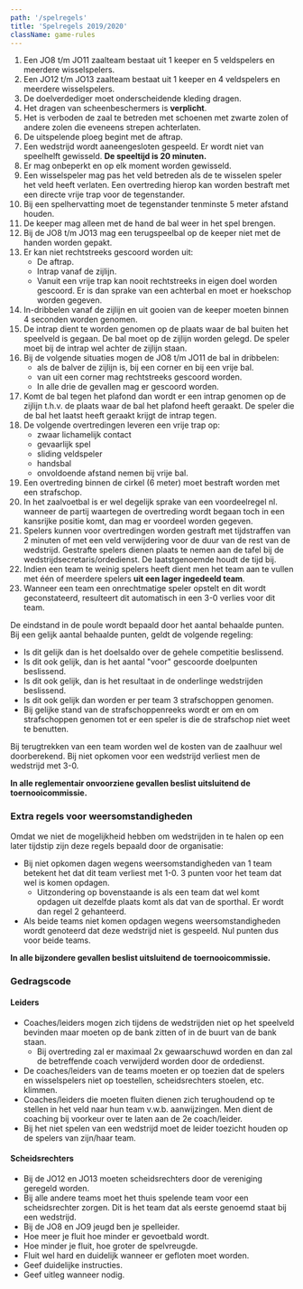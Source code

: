 ```yaml
---
path: '/spelregels'
title: 'Spelregels 2019/2020'
className: game-rules
---
```


1. Een JO8 t/m JO11 zaalteam bestaat uit 1 keeper en 5 veldspelers en meerdere wisselspelers.
2. Een JO12 t/m JO13 zaalteam bestaat uit 1 keeper en 4 veldspelers en meerdere wisselspelers.
3. De doelverdediger moet onderscheidende kleding dragen.
4. Het dragen van scheenbeschermers is **verplicht**.
5. Het is verboden de zaal te betreden met schoenen met zwarte zolen of andere zolen die eveneens strepen achterlaten.
6. De uitspelende ploeg begint met de aftrap.
7. Een wedstrijd wordt aaneengesloten gespeeld. Er wordt niet van speelhelft gewisseld. **De speeltijd is 20 minuten.**
8. Er mag onbeperkt en op elk moment worden gewisseld.
9. Een wisselspeler mag pas het veld betreden als de te wisselen speler het veld heeft verlaten. Een overtreding hierop kan worden bestraft met een directe vrije trap voor de tegenstander.
10. Bij een spelhervatting moet de tegenstander tenminste 5 meter afstand houden.
11. De keeper mag alleen met de hand de bal weer in het spel brengen.
12. Bij de JO8 t/m JO13 mag een terugspeelbal op de keeper niet met de handen worden gepakt.
13. Er kan niet rechtstreeks gescoord worden uit:
    - De aftrap.
    - Intrap vanaf de zijlijn.
    - Vanuit een vrije trap kan nooit rechtstreeks in eigen doel worden gescoord. Er is dan sprake van een achterbal en moet er hoekschop worden gegeven.
14. In-dribbelen vanaf de zijlijn en uit gooien van de keeper moeten binnen 4 seconden worden genomen.
15. De intrap dient te worden genomen op de plaats waar de bal buiten het speelveld is gegaan. De bal moet op de zijlijn worden gelegd. De speler moet bij de intrap wel achter de zijlijn staan.
16. Bij de volgende situaties mogen de JO8 t/m JO11 de bal in dribbelen:
    - als de balver de zijlijn is, bij een corner en bij een vrije bal.
    - van uit een corner mag rechtstreeks gescoord worden.
    - In alle drie de gevallen mag er gescoord worden.
17. Komt de bal tegen het plafond dan wordt er een intrap genomen op de zijlijn t.h.v. de plaats waar de bal het plafond heeft geraakt. De speler die de bal het laatst heeft geraakt krijgt de intrap tegen.
18. De volgende overtredingen leveren een vrije trap op:
    - zwaar lichamelijk contact
    - gevaarlijk spel
    - sliding veldspeler
    - handsbal
    - onvoldoende afstand nemen bij vrije bal.
19. Een overtreding binnen de cirkel (6 meter) moet bestraft worden met een strafschop.
20. In het zaalvoetbal is er wel degelijk sprake van een voordeelregel nl. wanneer de partij waartegen de overtreding wordt begaan toch in een kansrijke positie komt, dan mag er voordeel worden gegeven.
21. Spelers kunnen voor overtredingen worden gestraft met tijdstraffen van 2 minuten of met een veld verwijdering voor de duur van de rest van de wedstrijd. Gestrafte spelers dienen plaats te nemen aan de tafel bij de wedstrijdsecretaris/ordedienst. De laatstgenoemde houdt de tijd bij.
22. Indien een team te weinig spelers heeft dient men het team aan te vullen met één of meerdere spelers **uit een lager ingedeeld team**.
23. Wanneer een team een onrechtmatige speler opstelt en dit wordt geconstateerd, resulteert dit automatisch in een 3-0 verlies voor dit team.

De eindstand in de poule wordt bepaald door het aantal behaalde punten. Bij een gelijk aantal behaalde punten, geldt de volgende regeling:

-   Is dit gelijk dan is het doelsaldo over de gehele competitie beslissend.
-   Is dit ook gelijk, dan is het aantal &quot;voor&quot; gescoorde doelpunten beslissend.
-   Is dit ook gelijk, dan is het resultaat in de onderlinge wedstrijden beslissend.
-   Is dit ook gelijk dan worden er per team 3 strafschoppen genomen.
-   Bij gelijke stand van de strafschoppenreeks wordt er om en om strafschoppen genomen tot er een speler is die de strafschop niet weet te benutten.

Bij terugtrekken van een team worden wel de kosten van de zaalhuur wel doorberekend. Bij niet opkomen voor een wedstrijd verliest men de wedstrijd met 3-0.

**In alle reglementair onvoorziene gevallen beslist uitsluitend de toernooicommissie.**

### Extra regels voor weersomstandigheden

Omdat we niet de mogelijkheid hebben om wedstrijden in te halen op een later tijdstip zijn deze regels bepaald door de organisatie:

-   Bij niet opkomen dagen wegens weersomstandigheden van 1 team betekent het dat dit team verliest met 1-0. 3 punten voor het team dat wel is komen opdagen.
    -   Uitzondering op bovenstaande is als een team dat wel komt opdagen uit dezelfde plaats komt als dat van de sporthal. Er wordt dan regel 2 gehanteerd.
-   Als beide teams niet komen opdagen wegens weersomstandigheden wordt genoteerd dat deze wedstrijd niet is gespeeld. Nul punten dus voor beide teams.

**In alle bijzondere gevallen beslist uitsluitend de toernooicommissie.**

### Gedragscode

#### Leiders

-   Coaches/leiders mogen zich tijdens de wedstrijden niet op het speelveld bevinden maar moeten op de bank zitten of in de buurt van de bank staan.
    -   Bij overtreding zal er maximaal 2x gewaarschuwd worden en dan zal de betreffende coach verwijderd worden door de ordedienst.
-   De coaches/leiders van de teams moeten er op toezien dat de spelers en wisselspelers niet op toestellen, scheidsrechters stoelen, etc. klimmen.
-   Coaches/leiders die moeten fluiten dienen zich terughoudend op te stellen in het veld naar hun team v.w.b. aanwijzingen. Men dient de coaching bij voorkeur over te laten aan de 2e coach/leider.
-   Bij het niet spelen van een wedstrijd moet de leider toezicht houden op de spelers van zijn/haar team.

#### Scheidsrechters

-   Bij de JO12 en JO13 moeten scheidsrechters door de vereniging geregeld worden.
-   Bij alle andere teams moet het thuis spelende team voor een scheidsrechter zorgen. Dit is het team dat als eerste genoemd staat bij een wedstrijd.
-   Bij de JO8 en JO9 jeugd ben je spelleider.
-   Hoe meer je fluit hoe minder er gevoetbald wordt.
-   Hoe minder je fluit, hoe groter de spelvreugde.
-   Fluit wel hard en duidelijk wanneer er gefloten moet worden.
-   Geef duidelijke instructies.
-   Geef uitleg wanneer nodig.
